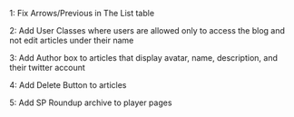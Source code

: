1: Fix Arrows/Previous in The List table

2: Add User Classes where users are allowed only to access the blog and not edit articles under their name

3: Add Author box to articles that display avatar, name, description, and their twitter account

4: Add Delete Button to articles

5: Add SP Roundup archive to player pages

